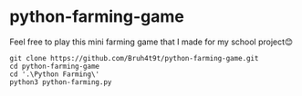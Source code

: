# python-farming-game
Feel free to play this mini farming game that I made for my school project😊
```
git clone https://github.com/Bruh4t9t/python-farming-game.git
cd python-farming-game
cd '.\Python Farming\'
python3 python-farming.py
```
